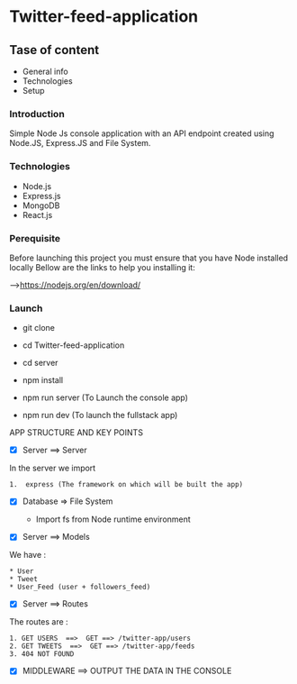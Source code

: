 # Twitter-feed-application


## Tase of content 

* General info
* Technologies
* Setup

### Introduction 

Simple Node Js console application with an API endpoint created using Node.JS, Express.JS and File System.

### Technologies

* Node.js
* Express.js
* MongoDB
* React.js

### Perequisite

Before launching this project you must ensure that you have Node installed locally
Bellow are the links to help you installing it:

 —>https://nodejs.org/en/download/	

### Launch

* git clone 
* cd Twitter-feed-application
* cd server
* npm install 
* npm run server (To Launch the console app)

* npm run dev (To launch the fullstack app) 





APP STRUCTURE AND KEY POINTS


- [x] Server ==> Server
			
In the server we import 


    1.  express (The framework on which will be built the app)

- [x] Database  => File System


    * Import fs from Node runtime environment 



- [x] Server ==> Models

We have : 

    * User 
    * Tweet 
    * User_Feed (user + followers_feed)


- [x] Server ==> Routes

The routes are : 

    1. GET USERS  ==>  GET ==> /twitter-app/users
    2. GET TWEETS  ==>  GET ==> /twitter-app/feeds
    3. 404 NOT FOUND
    

- [x] MIDDLEWARE ==> OUTPUT THE DATA IN THE CONSOLE






